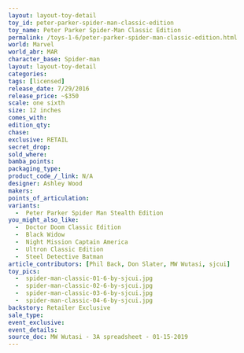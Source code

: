 ```yaml
---
layout: layout-toy-detail 
toy_id: peter-parker-spider-man-classic-edition
toy_name: Peter Parker Spider-Man Classic Edition
permalink: /toys-1-6/peter-parker-spider-man-classic-edition.html
world: Marvel
world_abr: MAR
character_base: Spider-man
layout: layout-toy-detail
categories: 
tags: [licensed]
release_date: 7/29/2016
release_price: ~$350
scale: one sixth
size: 12 inches
comes_with: 
edition_qty: 
chase: 
exclusive: RETAIL
secret_drop: 
sold_where: 
bamba_points: 
packaging_type: 
product_code_/_link: N/A
designer: Ashley Wood
makers: 
points_of_articulation: 
variants: 
  -  Peter Parker Spider Man Stealth Edition
you_might_also_like: 
  -  Doctor Doom Classic Edition
  -  Black Widow
  -  Night Mission Captain America
  -  Ultron Classic Edition
  -  Steel Detective Batman
article_contributors: [Phil Back, Don Slater, MW Wutasi, sjcui]
toy_pics: 
  -  spider-man-classic-01-6-by-sjcui.jpg
  -  spider-man-classic-02-6-by-sjcui.jpg
  -  spider-man-classic-03-6-by-sjcui.jpg
  -  spider-man-classic-04-6-by-sjcui.jpg
backstory: Retailer Exclusive
sale_type: 
event_exclusive: 
event_details: 
source_doc: MW Wutasi - 3A spreadsheet - 01-15-2019
---
```

